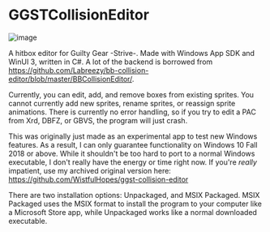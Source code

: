 # GGSTCollisionEditor
![image](https://user-images.githubusercontent.com/9942055/161677765-33c4024e-c22a-4923-97ad-9555831fdf65.png)

A hitbox editor for Guilty Gear -Strive-. Made with Windows App SDK and WinUI 3, written in C#. A lot of the backend is borrowed from https://github.com/Labreezy/bb-collision-editor/blob/master/BBCollisionEditor/.

Currently, you can edit, add, and remove boxes from existing sprites. You cannot currently add new sprites, rename sprites, or reassign sprite animations. There is currently no error handling, so if you try to edit a PAC from Xrd, DBFZ, or GBVS, the program will just crash.

This was originally just made as an experimental app to test new Windows features. As a result, I can only guarantee functionality on Windows 10 Fall 2018 or above. While it shouldn't be too hard to port to a normal Windows executable, I don't really have the energy or time right now. If you're *really* impatient, use my archived original version here: https://github.com/WistfulHopes/ggst-collision-editor

There are two installation options: Unpackaged, and MSIX Packaged. MSIX Packaged uses the MSIX format to install the program to your computer like a Microsoft Store app, while Unpackaged works like a normal downloaded executable.
